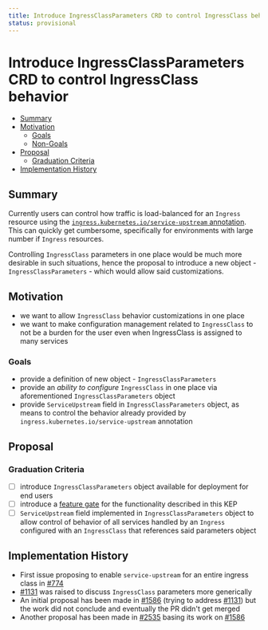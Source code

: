 ```yaml
---
title: Introduce IngressClassParameters CRD to control IngressClass behavior
status: provisional
---
```


# Introduce IngressClassParameters CRD to control IngressClass behavior

<!-- toc -->
- [Summary](#summary)
- [Motivation](#motivation)
  - [Goals](#goals)
  - [Non-Goals](#non-goals)
- [Proposal](#proposal)
  - [Graduation Criteria](#graduation-criteria)
- [Implementation History](#implementation-history)
<!-- /toc -->

## Summary

Currently users can control how traffic is load-balanced for an `Ingress`
resource using the [`ingress.kubernetes.io/service-upstream` annotation][service-upstream-annotation].
This can quickly get cumbersome, specifically for environments with large number
if `Ingress` resources.

Controlling `IngressClass` parameters in one place would be much more desirable in
such situations, hence the proposal to introduce a new object - `IngressClassParameters` -
which would allow said customizations.

[service-upstream-annotation]: https://docs.konghq.com/kubernetes-ingress-controller/2.3.x/references/annotations/#ingresskubernetesioservice-upstream

## Motivation

- we want to allow `IngressClass` behavior customizations in one place
- we want to make configuration management related to `IngressClass` to not be
  a burden for the user even when IngressClass is assigned to many services

### Goals

- provide a definition of new object - `IngressClassParameters`
- provide an _ability to configure_ `IngressClass` in one place via aforementioned
  `IngressClassParameters` object
- provide `ServiceUpstream` field in `IngressClassParameters` object, as means to control
  the behavior already provided by `ingress.kubernetes.io/service-upstream` annotation

## Proposal

### Graduation Criteria

- [ ] introduce `IngressClassParameters` object available for deployment for end users
- [ ] introduce a [feature gate][feature-gates] for the functionality described in this KEP
- [ ] `ServiceUpstream` field implemented in `IngressClassParameters` object to allow
  control of behavior of all services handled by an `Ingress` configured with an
  `IngressClass` that references said parameters object

## Implementation History

- First issue proposing to enable `service-upstream` for an entire ingress class
  in [#774][774]
- [#1131][1131] was raised to discuss `IngressClass` parameters more generically
- An initial proposal has been made in [#1586][1586] (trying to address [#1131][1131])
  but the work did not conclude and eventually the PR didn't get merged
- Another proposal has been made in [#2535][2535] basing its work on [#1586][1586]

[774]: https://github.com/Kong/kubernetes-ingress-controller/pull/774
[1131]: https://github.com/Kong/kubernetes-ingress-controller/pull/1131
[1586]: https://github.com/Kong/kubernetes-ingress-controller/pull/1586
[2535]: https://github.com/Kong/kubernetes-ingress-controller/pull/2535
[feature-gates]: ../FEATURE_GATES.md
